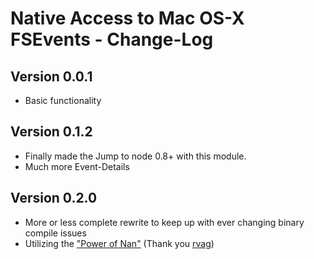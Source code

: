 # Native Access to Mac OS-X FSEvents - Change-Log

## Version 0.0.1

  * Basic functionality

## Version 0.1.2

  * Finally made the Jump to node 0.8+ with this module.
  * Much more Event-Details

## Version 0.2.0

 * More or less complete rewrite to keep up with ever changing binary compile issues
 * Utilizing the ["Power of Nan"](http://npmjs.org/package/nan) (Thank you [rvag](https://github.com/rvag))
 